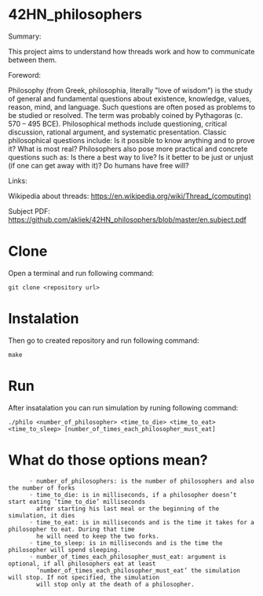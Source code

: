 # 42HN_philosophers
Summary:

This project aims to understand how threads work and how to communicate between them.

Foreword:

Philosophy (from Greek, philosophia, literally "love of wisdom") is the study of general and fundamental questions about existence, knowledge,
values, reason, mind, and language. Such questions are often posed as problems to be studied or resolved. The term was probably coined by Pythagoras
(c. 570 – 495 BCE). Philosophical methods include questioning, critical discussion, rational argument, and systematic presentation.
Classic philosophical questions include: Is it possible to know anything and to prove it? What is most real? Philosophers also pose more practical and
concrete questions such as: Is there a best way to live? Is it better to be just or unjust (if one can get away with it)? Do humans have free will?

Links:

Wikipedia about threads: https://en.wikipedia.org/wiki/Thread_(computing)

Subject PDF: https://github.com/akliek/42HN_philosophers/blob/master/en.subject.pdf

# Clone
Open a terminal and run following command:
```
git clone <repository url>
```
# Instalation
Then go to created repository and run following command:
```
make
```
# Run
After insatalation you can run simulation by runing following command:
```
./philo <number_of_philosopher> <time_to_die> <time_to_eat> <time_to_sleep> [number_of_times_each_philosopher_must_eat]
```
# What do those options mean?
```
      ◦ number_of_philosophers: is the number of philosophers and also the number of forks
      ◦ time_to_die: is in milliseconds, if a philosopher doesn’t start eating ’time_to_die’ milliseconds
        after starting his last meal or the beginning of the simulation, it dies
      ◦ time_to_eat: is in milliseconds and is the time it takes for a philosopher to eat. During that time
        he will need to keep the two forks.
      ◦ time_to_sleep: is in milliseconds and is the time the philosopher will spend sleeping.
      ◦ number_of_times_each_philosopher_must_eat: argument is optional, if all philosophers eat at least
        ’number_of_times_each_philosopher_must_eat’ the simulation will stop. If not specified, the simulation
        will stop only at the death of a philosopher.
```
